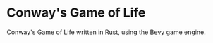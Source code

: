 # Conway's Game of Life
Conway's Game of Life written in [Rust](https://www.rust-lang.org/), using the [Bevy](https://bevyengine.org/) game engine.
